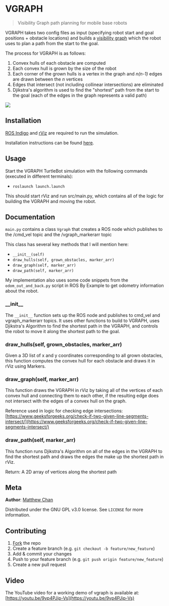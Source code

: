 # VGRAPH
> Visibility Graph path planning for mobile base robots

VGRAPH takes two config files as input (specifying robot start and goal positions + obstacle locations) and builds a [visibility graph](https://en.wikipedia.org/wiki/Visibility_graph) which the robot uses to plan a path from the start to the goal.

The process for VGRAPH is as follows:
1. Convex hulls of each obstacle are computed
2. Each convex hull is grown by the size of the robot
3. Each corner of the grown hulls is a vertex in the graph and *n(n-1)* edges are drawn between the *n* vertices
4. Edges that intersect (not including collinear intersections) are eliminated
5. Djikstra's algorithm is used to find the "shortest" path from the start to the goal (each of the edges in the graph represents a valid path)

![](etc/screencap.gif)

## Installation

[ROS Indigo](http://wiki.ros.org/indigo) and [rViz](http://wiki.ros.org/rviz) are required to run the simulation.

Installation instructions can be found [here](http://wiki.ros.org/indigo/Installation/Ubuntu).

## Usage

Start the VGRAPH TurtleBot simulation with the following commands (executed in different terminals):

* `roslaunch launch.launch`

This should start rViz and run src/main.py, which contains all of the logic for building the VGRAPH and moving the robot.

## Documentation 

`main.py` contains a class `Vgraph` that creates a ROS node which publishes to the /cmd\_vel topic and the /vgraph\_markerarr topic

This class has several key methods that I will mention here:

* `__init__(self)`
* `draw_hulls(self, grown_obstacles, marker_arr)`
* `draw_graph(self, marker_arr)`
* `draw_path(self, marker_arr)`

My implementation also uses some code snippets from the `odom_out_and_back.py` script in ROS By Example to get odometry information about the robot.

### \_\_init\_\_

The `__init__` function sets up the ROS node and publishes to cmd\_vel and vgraph\_markerarr topics. It uses other functions to build to VGRAPH, uses Djikstra's Algorithm to find the shortest path in the VGRAPH, and controls the robot to move it along the shortest path to the goal.

### draw\_hulls(self, grown\_obstacles, marker\_arr)

Given a 3D list of x and y coordinates corresponding to all grown obstacles, this function computes the convex hull for each obstacle and draws it in rViz using Markers.

### draw\_graph(self, marker\_arr)

This function draws the VGRAPH in rViz by taking all of the vertices of each convex hull and connecting them to each other, if the resulting edge does not intersect with the edges of a convex hull on the graph.	

Reference used in logic for checking edge intersections: [https://www.geeksforgeeks.org/check-if-two-given-line-segments-intersect/](https://www.geeksforgeeks.org/check-if-two-given-line-segments-intersect/)

### draw\_path(self, marker\_arr)

This function runs Djikstra's Algorithm on all of the edges in the VGRAPH to find the shortest path and draws the edges the make up the shortest path in rViz.

Return: A 2D array of vertices along the shortest path

## Meta

**Author**: [Matthew Chan](https://github.com/matthewachan)

Distributed under the GNU GPL v3.0 license. See ``LICENSE`` for more information.

## Contributing

1. [Fork](https://github.com/matthewachan/vgraph/fork) the repo
2. Create a feature branch (e.g. `git checkout -b feature/new_feature`)
3. Add & commit your changes
4. Push to your feature branch (e.g. `git push origin feature/new_feature`)
5. Create a new pull request

## Video

The YouTube video for a working demo of vgraph is available at: [https://youtu.be/9vp4PJip-Vs](https://youtu.be/9vp4PJip-Vs)
